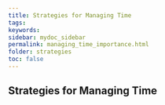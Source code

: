 ```yaml
---
title: Strategies for Managing Time
tags: 
keywords: 
sidebar: mydoc_sidebar
permalink: managing_time_importance.html
folder: strategies
toc: false
---
```


## Strategies for Managing Time



